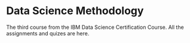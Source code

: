 # Data Science Methodology

The third course from the IBM Data Science Certification Course. All the assignments and quizes are here.
